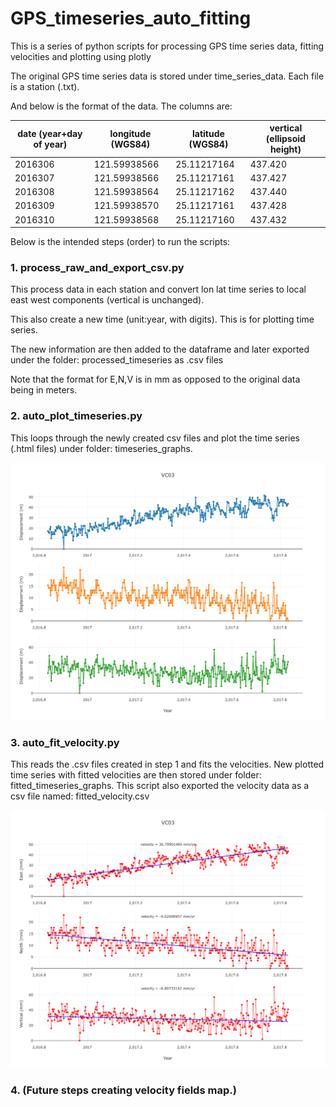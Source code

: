 # GPS_timeseries_auto_fitting
This is a series of python scripts for processing GPS time series data, fitting velocities and plotting using plotly


The original GPS time series data is stored under time_series_data. Each file is a station (.txt). 

And below is the format of the data. The columns are: 


| date (year+day of year) | longitude (WGS84) | latitude (WGS84) | vertical (ellipsoid height) |
| --- | --- | --- | --- |
| 2016306 | 121.59938566 | 25.11217164 | 437.420 |
| 2016307 | 121.59938566 | 25.11217161 | 437.427 |
| 2016308 | 121.59938564 | 25.11217162 | 437.440 |
| 2016309 | 121.59938570 | 25.11217161 | 437.428 |
| 2016310 | 121.59938568 | 25.11217160 | 437.432 |



Below is the intended steps (order) to run the scripts:

### 1. process_raw_and_export_csv.py

   This process data in each station and convert lon lat time series to local east west components (vertical is unchanged).
   
   This also create a new time (unit:year, with digits). This is for plotting time series.
   
   The new information are then added to the dataframe and later exported under the folder: processed_timeseries as .csv files
   
   Note that the format for E,N,V is in mm as opposed to the original data being in meters.
   
   
### 2. auto_plot_timeseries.py

   This loops through the newly created csv files and plot the time series (.html files) under folder: timeseries_graphs.
   
   <img src="https://github.com/chianhenglee/GPS_timeseries_auto_fitting/blob/master/sample_snapshots/sample_ts.png" width="600">
   
### 3. auto_fit_velocity.py

   This reads the .csv files created in step 1 and fits the velocities.
   New plotted time series with fitted velocities are then stored under folder: fitted_timeseries_graphs.
   This script also exported the velocity data as a csv file named: fitted_velocity.csv
   
   <img src="https://github.com/chianhenglee/GPS_timeseries_auto_fitting/blob/master/sample_snapshots/sample_ts_fit.png" width="600">
   
### 4. (Future steps creating velocity fields map.)



